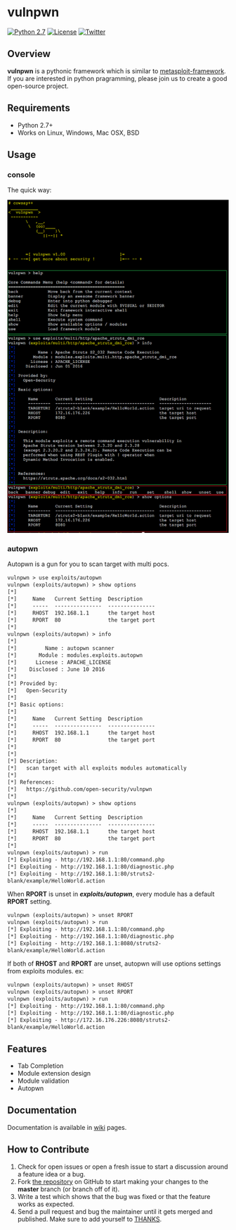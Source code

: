 
# vulnpwn

[![Python 2.7](https://img.shields.io/badge/python-2.7-yellow.svg)](https://www.python.org/) [![License](https://img.shields.io/badge/license-GPLv2-red.svg)](https://github.com/open-security/vulnpwn/blob/master/LICENSE) [![Twitter](https://img.shields.io/badge/twitter-@vulnpwn-blue.svg)](https://twitter.com/nixawk)


## Overview

**vulnpwn** is a pythonic framework which is similar to [metasploit-framework](https://github.com/rapid7/metasploit-framework). If you are interested in python pragramming, please join us to create a good open-source project.



## Requirements

- Python 2.7+
- Works on Linux, Windows, Mac OSX, BSD

## Usage

### console

The quick way:

![](screenshot.png)

### autopwn

Autopwn is a gun for you to scan target with multi pocs.

```
vulnpwn > use exploits/autopwn
vulnpwn (exploits/autopwn) > show options
[*]
[*]     Name   Current Setting  Description
[*]     -----  ---------------  ---------------
[*]     RHOST  192.168.1.1      the target host
[*]     RPORT  80               the target port
[*]
vulnpwn (exploits/autopwn) > info
[*]
[*]         Name : autopwn scanner
[*]       Module : modules.exploits.autopwn
[*]      Licnese : APACHE_LICENSE
[*]    Disclosed : June 10 2016
[*]
[*] Provided by:
[*]   Open-Security
[*]
[*] Basic options:
[*]
[*]     Name   Current Setting  Description
[*]     -----  ---------------  ---------------
[*]     RHOST  192.168.1.1      the target host
[*]     RPORT  80               the target port
[*]
[*]
[*] Description:
[*]   scan target with all exploits modules automatically
[*]
[*] References:
[*]   https://github.com/open-security/vulnpwn
[*]
vulnpwn (exploits/autopwn) > show options
[*]
[*]     Name   Current Setting  Description
[*]     -----  ---------------  ---------------
[*]     RHOST  192.168.1.1      the target host
[*]     RPORT  80               the target port
[*]
vulnpwn (exploits/autopwn) > run
[*] Exploiting - http://192.168.1.1:80/command.php
[*] Exploiting - http://192.168.1.1:80/diagnostic.php
[*] Exploiting - http://192.168.1.1:80/struts2-blank/example/HelloWorld.action
```

When **RPORT** is unset in ***exploits/autopwn***, every module has a default **RPORT** setting.

```
vulnpwn (exploits/autopwn) > unset RPORT
vulnpwn (exploits/autopwn) > run
[*] Exploiting - http://192.168.1.1:80/command.php
[*] Exploiting - http://192.168.1.1:80/diagnostic.php
[*] Exploiting - http://192.168.1.1:8080/struts2-blank/example/HelloWorld.action
```

If both of **RHOST** and **RPORT** are unset, autopwn will use options settings from exploits modules. ex:

```
vulnpwn (exploits/autopwn) > unset RHOST
vulnpwn (exploits/autopwn) > unset RPORT
vulnpwn (exploits/autopwn) > run
[*] Exploiting - http://192.168.1.1:80/command.php
[*] Exploiting - http://192.168.1.1:80/diagnostic.php
[*] Exploiting - http://172.16.176.226:8080/struts2-blank/example/HelloWorld.action
```

## Features

- Tab Completion
- Module extension design
- Module validation
- Autopwn

## Documentation

Documentation is available in [wiki](https://github.com/open-security/vulnpwn/wiki) pages.

## How to Contribute

1. Check for open issues or open a fresh issue to start a discussion around a feature idea or a bug.
2. Fork [the repository](https://github.com/open-security/vulnpwn) on GitHub to start making your changes to the **master** branch (or branch off of it).
3. Write a test which shows that the bug was fixed or that the feature works as expected.
4. Send a pull request and bug the maintainer until it gets merged and published. Make sure to add yourself to [THANKS](./THANKS.md).
